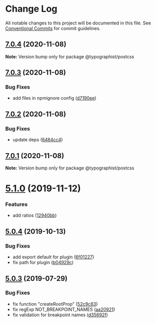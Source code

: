 # Change Log

All notable changes to this project will be documented in this file.
See [Conventional Commits](https://conventionalcommits.org) for commit guidelines.

## [7.0.4](https://github.com/mg901/typographist/postcss/compare/@typographist/postcss@7.0.3...@typographist/postcss@7.0.4) (2020-11-08)

**Note:** Version bump only for package @typographist/postcss





## [7.0.3](https://github.com/mg901/typographist/postcss/compare/@typographist/postcss@7.0.2...@typographist/postcss@7.0.3) (2020-11-08)


### Bug Fixes

* add files in npmignore config ([d7190ee](https://github.com/mg901/typographist/postcss/commit/d7190eed742a6e5139f02fbea53d5775212f5c80))





## [7.0.2](https://github.com/mg901/typographist/postcss/compare/@typographist/postcss@7.0.1...@typographist/postcss@7.0.2) (2020-11-08)


### Bug Fixes

* update deps ([6484cc4](https://github.com/mg901/typographist/postcss/commit/6484cc4daac68c80bb31f58d68469a861386d951))





## [7.0.1](https://github.com/mg901/typographist/postcss/compare/@typographist/postcss@7.0.0...@typographist/postcss@7.0.1) (2020-11-08)

**Note:** Version bump only for package @typographist/postcss





# [5.1.0](https://github.com/typographist/postcss/compare/v5.0.4...v5.1.0) (2019-11-12)

### Features

- add ratios ([12940bb](https://github.com/typographist/postcss/commit/12940bb980dce94a5953df2ed18440fa87a6d79a))

## [5.0.4](https://github.com/typographist/postcss/compare/v5.0.3...v5.0.4) (2019-10-13)

### Bug Fixes

- add export default for plugin ([6f01227](https://github.com/typographist/postcss/commit/6f01227bea9136ebfc28b1e03f9c2ec8b5b0fbbc))
- fix path for plugin ([b04929c](https://github.com/typographist/postcss/commit/b04929c2c7ad675d3b3fcd99e1bd5a15e4efd2b9))

## [5.0.3](https://github.com/typographist/postcss/compare/v5.0.2...v5.0.3) (2019-07-29)

### Bug Fixes

- fix function "createRootProp" ([52c9c83](https://github.com/typographist/postcss/commit/52c9c83))
- fix regExp NOT_BREAKPOINT_NAMES ([aa20921](https://github.com/typographist/postcss/commit/aa20921))
- fix validation for breakpoint names ([d35692f](https://github.com/typographist/postcss/commit/d35692f))
